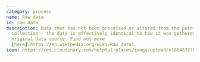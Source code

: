 ```yaml
---
category: process
name: Raw data
id: raw_data
description: Data that has not been processed or altered from the point of
  collection - the data is effectively identical to how it was gathered from the
  original data source. Find out more
  [here](https://en.wikipedia.org/wiki/Raw_data)
icon: https://res.cloudinary.com/helpful-places/image/upload/v1664832751/dtpr-icons/process/raw_dxpopc.svg
---
```

